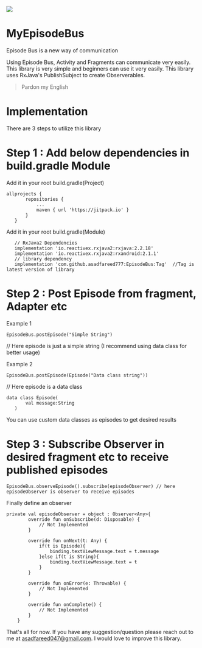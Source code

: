  [![](https://jitpack.io/v/asadfareed777/MyEpisodeBus.svg)](https://jitpack.io/#asadfareed777/MyEpisodeBus)

# MyEpisodeBus
 Episode Bus is a new way of communication
 
 
 Using Episode Bus, Activity and Fragments can communicate very easily. This library is very simple and beginners can use it very easily. This library uses RxJava's PublishSubject to create Observerables. 
 > Pardon my English
 
 # Implementation
 
 There are 3 steps to utilize this library
 
 # Step 1 : Add below dependencies in build.gradle Module
 
 Add it in your root build.gradle(Project)
 ```
 allprojects {
		repositories {
			...
			maven { url 'https://jitpack.io' }
		}
	}
 ```
  Add it in your root build.gradle(Module)
 ```
    // RxJava2 Dependencies
    implementation 'io.reactivex.rxjava2:rxjava:2.2.18'
    implementation 'io.reactivex.rxjava2:rxandroid:2.1.1'
    // library dependency
    implementation 'com.github.asadfareed777:EpisodeBus:Tag'  //Tag is latest version of library
 ```   
 # Step 2 : Post Episode from fragment, Adapter etc
 
 Example 1
 ```
 EpisodeBus.postEpisode("Simple String") 
 ```
 // Here episode is just a simple string (I recommend using data class for better usage)
 
 Example 2
 ```
 EpisodeBus.postEpisode(Episode("Data class string"))
 ```
 // Here episode is a data class 
 ```
 data class Episode(
        val message:String
    )
 ```
You can use custom data classes as episodes to get desired results

# Step 3 : Subscribe Observer in desired fragment etc to receive published episodes
```
EpisodeBus.observeEpisode().subscribe(episodeObserver) // here episodeObserver is observer to receive episodes
```
Finally define an observer
```
private val episodeObserver = object : Observer<Any>{
        override fun onSubscribe(d: Disposable) {
            // Not Implemented
        }

        override fun onNext(t: Any) {
            if(t is Episode){
                binding.textViewMessage.text = t.message
            }else if(t is String){
                binding.textViewMessage.text = t
            }
        }

        override fun onError(e: Throwable) {
            // Not Implemented
        }

        override fun onComplete() {
            // Not Implemented
        }
    }
 ```
 That's all for now. If you have any suggestion/question please reach out to me at asadfareed047@gmail.com. I would love to improve this library.
